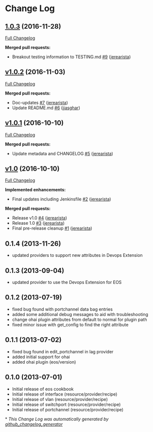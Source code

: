 # Change Log

## [1.0.3](https://github.com/aristanetworks/chef-eos/tree/1.0.3) (2016-11-28)
[Full Changelog](https://github.com/aristanetworks/chef-eos/compare/v1.0.2...1.0.3)

**Merged pull requests:**

- Breakout testing information to TESTING.md [\#9](https://github.com/aristanetworks/chef-eos/pull/9) ([jerearista](https://github.com/jerearista))

## [v1.0.2](https://github.com/aristanetworks/chef-eos/tree/v1.0.2) (2016-11-03)
[Full Changelog](https://github.com/aristanetworks/chef-eos/compare/v1.0.1...v1.0.2)

**Merged pull requests:**

- Doc-updates [\#7](https://github.com/aristanetworks/chef-eos/pull/7) ([jerearista](https://github.com/jerearista))
- Update README.md [\#6](https://github.com/aristanetworks/chef-eos/pull/6) ([jjasghar](https://github.com/jjasghar))

## [v1.0.1](https://github.com/aristanetworks/chef-eos/tree/v1.0.1) (2016-10-10)
[Full Changelog](https://github.com/aristanetworks/chef-eos/compare/v1.0...v1.0.1)

**Merged pull requests:**

- Update metadata and CHANGELOG [\#5](https://github.com/aristanetworks/chef-eos/pull/5) ([jerearista](https://github.com/jerearista))

## [v1.0](https://github.com/aristanetworks/chef-eos/tree/v1.0) (2016-10-10)
[Full Changelog](https://github.com/aristanetworks/chef-eos/compare/0.1.4...v1.0)

**Implemented enhancements:**

- Final updates including Jenkinsfile [\#2](https://github.com/aristanetworks/chef-eos/pull/2) ([jerearista](https://github.com/jerearista))

**Merged pull requests:**

- Release v1.0 [\#4](https://github.com/aristanetworks/chef-eos/pull/4) ([jerearista](https://github.com/jerearista))
- Release 1.0 [\#3](https://github.com/aristanetworks/chef-eos/pull/3) ([jerearista](https://github.com/jerearista))
- Final pre-release cleanup [\#1](https://github.com/aristanetworks/chef-eos/pull/1) ([jerearista](https://github.com/jerearista))

## 0.1.4 (2013-11-26)

- updated providers to support new attributes in Devops Extension

## 0.1.3 (2013-09-04)

- updated provider to use the Devops Extension for EOS

## 0.1.2 (2013-07-19)

- fixed bug found with portchannel data bag entries
- added some additional debug messages to aid with troubleshooting
- change ohai plugin attributes from default to normal for plugin path
- fixed minor issue with get_config to find the right attribute

## 0.1.1 (2013-07-02)

- fixed bug found in edit_portchannel in lag provider
- added initial support for ohai
- added ohai plugin (eos/version)

## 0.1.0 (2013-07-01)

- Initial release of eos cookbook
- Initial release of interface (resource/provider/recipe)
- Initial release of vlan (resource/provider/recipe)
- Initial release of switchport (resource/provider/recipe)
- Initial release of portchannel (resource/provider/recipe)




\* *This Change Log was automatically generated by [github_changelog_generator](https://github.com/skywinder/Github-Changelog-Generator)*